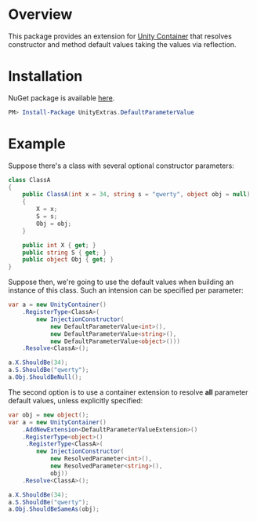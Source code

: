 # Overview

This package provides an extension for [Unity Container](https://github.com/unitycontainer/unity) that resolves constructor and method default values taking the values via reflection.

# Installation

NuGet package is available [here](https://www.nuget.org/packages/UnityExtras.DefaultParameterValue/).

```PowerShell
PM> Install-Package UnityExtras.DefaultParameterValue
```

# Example

Suppose there's a class with several optional constructor parameters:

```C#
class ClassA
{
    public ClassA(int x = 34, string s = "qwerty", object obj = null)
    {
        X = x;
        S = s;
        Obj = obj;
    }

    public int X { get; }
    public string S { get; }
    public object Obj { get; }
}
```

Suppose then, we're going to use the default values when building an instance of this class.
Such an intension can be specified per parameter:

```C#
var a = new UnityContainer()
    .RegisterType<ClassA>(
        new InjectionConstructor(
            new DefaultParameterValue<int>(),
            new DefaultParameterValue<string>(),
            new DefaultParameterValue<object>()))
    .Resolve<ClassA>();

a.X.ShouldBe(34);
a.S.ShouldBe("qwerty");
a.Obj.ShouldBeNull();
```

The second option is to use a container extension to resolve **all** parameter default values, unless explicitly specified:

```C#
var obj = new object();
var a = new UnityContainer()
    .AddNewExtension<DefaultParameterValueExtension>()
    .RegisterType<object>()
     .RegisterType<ClassA>(
        new InjectionConstructor(
            new ResolvedParameter<int>(),
            new ResolvedParameter<string>(),
            obj))
    .Resolve<ClassA>();

a.X.ShouldBe(34);
a.S.ShouldBe("qwerty");
a.Obj.ShouldBeSameAs(obj);
```

